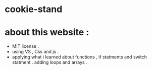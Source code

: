# cookie-stand

# about this website :
- MIT license .
- using VS , Css and js .
- applying what i learned about functions , if statments and switch statment .
adding loops and arrays .